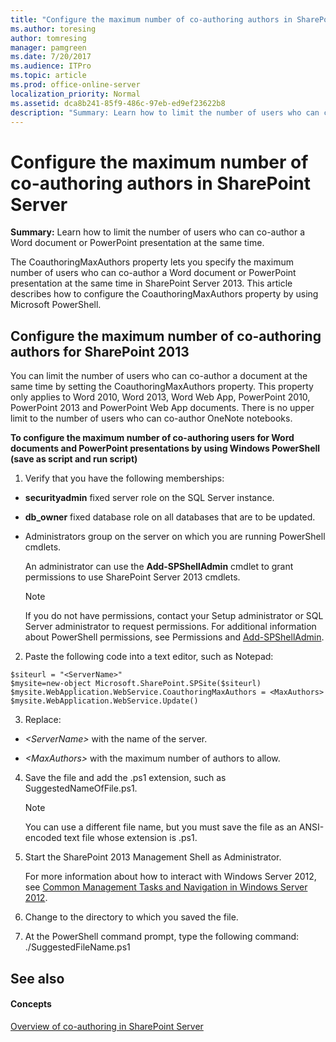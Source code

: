 ```yaml
---
title: "Configure the maximum number of co-authoring authors in SharePoint Server"
ms.author: toresing
author: tomresing
manager: pamgreen
ms.date: 7/20/2017
ms.audience: ITPro
ms.topic: article
ms.prod: office-online-server
localization_priority: Normal
ms.assetid: dca8b241-85f9-486c-97eb-ed9ef23622b8
description: "Summary: Learn how to limit the number of users who can co-author a Word document or PowerPoint presentation at the same time."
---
```


# Configure the maximum number of co-authoring authors in SharePoint Server

 **Summary:** Learn how to limit the number of users who can co-author a Word document or PowerPoint presentation at the same time. 
  
The CoauthoringMaxAuthors property lets you specify the maximum number of users who can co-author a Word document or PowerPoint presentation at the same time in SharePoint Server 2013. This article describes how to configure the CoauthoringMaxAuthors property by using Microsoft PowerShell.
  
## Configure the maximum number of co-authoring authors for SharePoint 2013

You can limit the number of users who can co-author a document at the same time by setting the CoauthoringMaxAuthors property. This property only applies to Word 2010, Word 2013, Word Web App, PowerPoint 2010, PowerPoint 2013 and PowerPoint Web App documents. There is no upper limit to the number of users who can co-author OneNote notebooks.
  
 **To configure the maximum number of co-authoring users for Word documents and PowerPoint presentations by using Windows PowerShell (save as script and run script)**
  
1. Verify that you have the following memberships:
    
  - **securityadmin** fixed server role on the SQL Server instance. 
    
  - **db_owner** fixed database role on all databases that are to be updated. 
    
  - Administrators group on the server on which you are running PowerShell cmdlets.
    
    An administrator can use the **Add-SPShellAdmin** cmdlet to grant permissions to use SharePoint Server 2013 cmdlets. 
    
    > [!NOTE]
    > If you do not have permissions, contact your Setup administrator or SQL Server administrator to request permissions. For additional information about PowerShell permissions, see Permissions and [Add-SPShellAdmin](http://technet.microsoft.com/library/2ddfad84-7ca8-409e-878b-d09cb35ed4aa.aspx). 
  
2. Paste the following code into a text editor, such as Notepad:
    
  ```
  $siteurl = "<ServerName>"
  $mysite=new-object Microsoft.SharePoint.SPSite($siteurl)
  $mysite.WebApplication.WebService.CoauthoringMaxAuthors = <MaxAuthors>
  $mysite.WebApplication.WebService.Update()
  ```

3. Replace:
    
  -  _\<ServerName\>_ with the name of the server. 
    
  -  _\<MaxAuthors\>_ with the maximum number of authors to allow. 
    
4. Save the file and add the .ps1 extension, such as SuggestedNameOfFile.ps1.
    
    > [!NOTE]
    > You can use a different file name, but you must save the file as an ANSI-encoded text file whose extension is .ps1. 
  
5. Start the SharePoint 2013 Management Shell as Administrator.
    
    For more information about how to interact with Windows Server 2012, see [Common Management Tasks and Navigation in Windows Server 2012](https://technet.microsoft.com/en-us/library/hh831491.aspx).
    
6. Change to the directory to which you saved the file.
    
7. At the PowerShell command prompt, type the following command: ./SuggestedFileName.ps1
    
## See also

#### Concepts

[Overview of co-authoring in SharePoint Server](co-authoring-overview.md)

